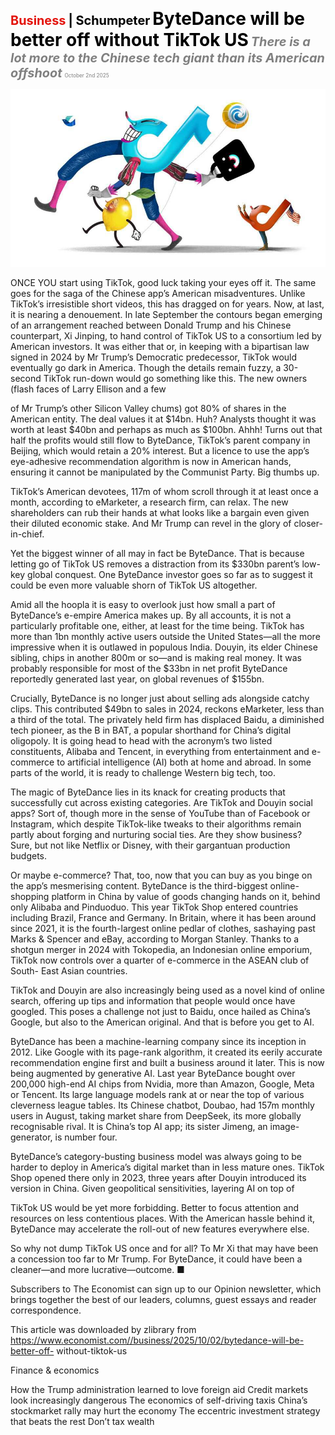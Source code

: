 <span style="color:#E3120B; font-size:14.9pt; font-weight:bold;">Business</span> <span style="color:#000000; font-size:14.9pt; font-weight:bold;">| Schumpeter</span>
<span style="color:#000000; font-size:21.0pt; font-weight:bold;">ByteDance will be better off without TikTok US</span>
<span style="color:#808080; font-size:14.9pt; font-weight:bold; font-style:italic;">There is a lot more to the Chinese tech giant than its American offshoot</span>
<span style="color:#808080; font-size:6.2pt;">October 2nd 2025</span>

![](../images/057_ByteDance_will_be_better_off_without_TikTok_US/p0233_img01.jpeg)

ONCE YOU start using TikTok, good luck taking your eyes off it. The same goes for the saga of the Chinese app’s American misadventures. Unlike TikTok’s irresistible short videos, this has dragged on for years. Now, at last, it is nearing a denouement. In late September the contours began emerging of an arrangement reached between Donald Trump and his Chinese counterpart, Xi Jinping, to hand control of TikTok US to a consortium led by American investors. It was either that or, in keeping with a bipartisan law signed in 2024 by Mr Trump’s Democratic predecessor, TikTok would eventually go dark in America. Though the details remain fuzzy, a 30-second TikTok run-down would go something like this. The new owners (flash faces of Larry Ellison and a few

of Mr Trump’s other Silicon Valley chums) got 80% of shares in the American entity. The deal values it at $14bn. Huh? Analysts thought it was worth at least $40bn and perhaps as much as $100bn. Ahhh! Turns out that half the profits would still flow to ByteDance, TikTok’s parent company in Beijing, which would retain a 20% interest. But a licence to use the app’s eye-adhesive recommendation algorithm is now in American hands, ensuring it cannot be manipulated by the Communist Party. Big thumbs up.

TikTok’s American devotees, 117m of whom scroll through it at least once a month, according to eMarketer, a research firm, can relax. The new shareholders can rub their hands at what looks like a bargain even given their diluted economic stake. And Mr Trump can revel in the glory of closer- in-chief.

Yet the biggest winner of all may in fact be ByteDance. That is because letting go of TikTok US removes a distraction from its $330bn parent’s low- key global conquest. One ByteDance investor goes so far as to suggest it could be even more valuable shorn of TikTok US altogether.

Amid all the hoopla it is easy to overlook just how small a part of ByteDance’s e-empire America makes up. By all accounts, it is not a particularly profitable one, either, at least for the time being. TikTok has more than 1bn monthly active users outside the United States—all the more impressive when it is outlawed in populous India. Douyin, its elder Chinese sibling, chips in another 800m or so—and is making real money. It was probably responsible for most of the $33bn in net profit ByteDance reportedly generated last year, on global revenues of $155bn.

Crucially, ByteDance is no longer just about selling ads alongside catchy clips. This contributed $49bn to sales in 2024, reckons eMarketer, less than a third of the total. The privately held firm has displaced Baidu, a diminished tech pioneer, as the B in BAT, a popular shorthand for China’s digital oligopoly. It is going head to head with the acronym’s two listed constituents, Alibaba and Tencent, in everything from entertainment and e- commerce to artificial intelligence (AI) both at home and abroad. In some parts of the world, it is ready to challenge Western big tech, too.

The magic of ByteDance lies in its knack for creating products that successfully cut across existing categories. Are TikTok and Douyin social apps? Sort of, though more in the sense of YouTube than of Facebook or Instagram, which despite TikTok-like tweaks to their algorithms remain partly about forging and nurturing social ties. Are they show business? Sure, but not like Netflix or Disney, with their gargantuan production budgets.

Or maybe e-commerce? That, too, now that you can buy as you binge on the app’s mesmerising content. ByteDance is the third-biggest online-shopping platform in China by value of goods changing hands on it, behind only Alibaba and Pinduoduo. This year TikTok Shop entered countries including Brazil, France and Germany. In Britain, where it has been around since 2021, it is the fourth-largest online pedlar of clothes, sashaying past Marks & Spencer and eBay, according to Morgan Stanley. Thanks to a shotgun merger in 2024 with Tokopedia, an Indonesian online emporium, TikTok now controls over a quarter of e-commerce in the ASEAN club of South- East Asian countries.

TikTok and Douyin are also increasingly being used as a novel kind of online search, offering up tips and information that people would once have googled. This poses a challenge not just to Baidu, once hailed as China’s Google, but also to the American original. And that is before you get to AI.

ByteDance has been a machine-learning company since its inception in 2012. Like Google with its page-rank algorithm, it created its eerily accurate recommendation engine first and built a business around it later. This is now being augmented by generative AI. Last year ByteDance bought over 200,000 high-end AI chips from Nvidia, more than Amazon, Google, Meta or Tencent. Its large language models rank at or near the top of various cleverness league tables. Its Chinese chatbot, Doubao, had 157m monthly users in August, taking market share from DeepSeek, its more globally recognisable rival. It is China’s top AI app; its sister Jimeng, an image- generator, is number four.

ByteDance’s category-busting business model was always going to be harder to deploy in America’s digital market than in less mature ones. TikTok Shop opened there only in 2023, three years after Douyin introduced its version in China. Given geopolitical sensitivities, layering AI on top of

TikTok US would be yet more forbidding. Better to focus attention and resources on less contentious places. With the American hassle behind it, ByteDance may accelerate the roll-out of new features everywhere else.

So why not dump TikTok US once and for all? To Mr Xi that may have been a concession too far to Mr Trump. For ByteDance, it could have been a cleaner—and more lucrative—outcome. ■

Subscribers to The Economist can sign up to our Opinion newsletter, which brings together the best of our leaders, columns, guest essays and reader correspondence.

This article was downloaded by zlibrary from https://www.economist.com//business/2025/10/02/bytedance-will-be-better-off- without-tiktok-us

Finance & economics

How the Trump administration learned to love foreign aid Credit markets look increasingly dangerous The economics of self-driving taxis China’s stockmarket rally may hurt the economy The eccentric investment strategy that beats the rest Don’t tax wealth